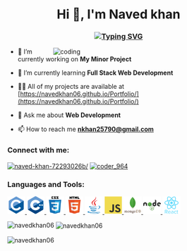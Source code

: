 <h1 align="center">Hi 👋, I'm Naved khan</h1>
<!-- <h3 align="center">A passionate frontend developer from India</h3> -->

<h3 align="center"><a href="https://git.io/typing-svg"><img src="https://readme-typing-svg.herokuapp.com?font=Fira+Code&pause=1000&color=F73636&center=true&random=false&width=435&lines=Welcome+to+My+GitHub+Profile+!!++;Full+Stack+Web+Developer+!!;College+student+%26+coding+enthusiast;Passionate+about+technology+;And++innovation+solutions+;And+exploring+new+technologies" alt="Typing SVG" /></a></h3>


<!--  <p align="left"> <img src="https://komarev.com/ghpvc/?username=navedkhan06&label=Profile%20views&color=0e75b6&style=flat" alt="navedkhan06" /> </p> -->

<img align="right" alt="coding" width="400" src="https://cdn.dribbble.com/users/1162077/screenshots/3848914/programmer.gif"> 



- 🔭 I’m currently working on **My Minor Project**

- 🌱 I’m currently learning **Full Stack Web Development**

- 👨‍💻 All of my projects are available at [https://navedkhan06.github.io/Portfolio/](https://navedkhan06.github.io/Portfolio/)

- 💬 Ask me about **Web Development**

- 📫 How to reach me **nkhan25790@gmail.com**

  <div>
    
  </div>

<h3 align="left">Connect with me:</h3>
<p align="left">
<a href="https://linkedin.com/in/naved-khan-72293026b/" target="blank"><img align="center" src="https://raw.githubusercontent.com/rahuldkjain/github-profile-readme-generator/master/src/images/icons/Social/linked-in-alt.svg" alt="naved-khan-72293026b/" height="30" width="40" /></a>
<a href="https://discord.gg/coder_964" target="blank"><img align="center" src="https://raw.githubusercontent.com/rahuldkjain/github-profile-readme-generator/master/src/images/icons/Social/discord.svg" alt="coder_964" height="30" width="40" /></a>
</p>

<h3 align="left">Languages and Tools:</h3>
<p align="left"> <a href="https://www.cprogramming.com/" target="_blank" rel="noreferrer"> <img src="https://raw.githubusercontent.com/devicons/devicon/master/icons/c/c-original.svg" alt="c" width="40" height="40"/> </a> <a href="https://www.w3schools.com/cpp/" target="_blank" rel="noreferrer"> <img src="https://raw.githubusercontent.com/devicons/devicon/master/icons/cplusplus/cplusplus-original.svg" alt="cplusplus" width="40" height="40"/> </a> <a href="https://www.w3schools.com/css/" target="_blank" rel="noreferrer"> <img src="https://raw.githubusercontent.com/devicons/devicon/master/icons/css3/css3-original-wordmark.svg" alt="css3" width="40" height="40"/> </a> <a href="https://www.w3.org/html/" target="_blank" rel="noreferrer"> <img src="https://raw.githubusercontent.com/devicons/devicon/master/icons/html5/html5-original-wordmark.svg" alt="html5" width="40" height="40"/> </a> <a href="https://www.java.com" target="_blank" rel="noreferrer"> <img src="https://raw.githubusercontent.com/devicons/devicon/master/icons/java/java-original.svg" alt="java" width="40" height="40"/> </a> <a href="https://developer.mozilla.org/en-US/docs/Web/JavaScript" target="_blank" rel="noreferrer"> <img src="https://raw.githubusercontent.com/devicons/devicon/master/icons/javascript/javascript-original.svg" alt="javascript" width="40" height="40"/> </a> <a href="https://www.mongodb.com/" target="_blank" rel="noreferrer"> <img src="https://raw.githubusercontent.com/devicons/devicon/master/icons/mongodb/mongodb-original-wordmark.svg" alt="mongodb" width="40" height="40"/> </a> <a href="https://nodejs.org" target="_blank" rel="noreferrer"> <img src="https://raw.githubusercontent.com/devicons/devicon/master/icons/nodejs/nodejs-original-wordmark.svg" alt="nodejs" width="40" height="40"/> </a> <a href="https://reactjs.org/" target="_blank" rel="noreferrer"> <img src="https://raw.githubusercontent.com/devicons/devicon/master/icons/react/react-original-wordmark.svg" alt="react" width="40" height="40"/> </a> </p>

<p><img align="left" src="https://github-readme-stats.vercel.app/api/top-langs?username=navedkhan06&show_icons=true&locale=en&layout=compact" alt="navedkhan06" /></p>

<p>&nbsp;<img align="center" src="https://github-readme-stats.vercel.app/api?username=navedkhan06&show_icons=true&locale=en" alt="navedkhan06" /></p>

<p><img align="center" src="https://github-readme-streak-stats.herokuapp.com/?user=navedkhan06&" alt="navedkhan06" /></p>

<!-- <p align="left"> <a href="https://github.com/ryo-ma/github-profile-trophy"><img src="https://github-profile-trophy.vercel.app/?username=navedkhan06" alt="navedkhan06" /></a> </p> -->

